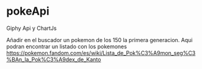 # pokeApi
Giphy Api y ChartJs

Añadir en el buscador un pokemon de los 150 la primera generacion.
Aqui podran encontrar un listado con los pokemones https://pokemon.fandom.com/es/wiki/Lista_de_Pok%C3%A9mon_seg%C3%BAn_la_Pok%C3%A9dex_de_Kanto 
